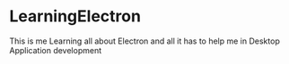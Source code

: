 # LearningElectron
This is me Learning all about Electron and all it has to help me in Desktop Application development
